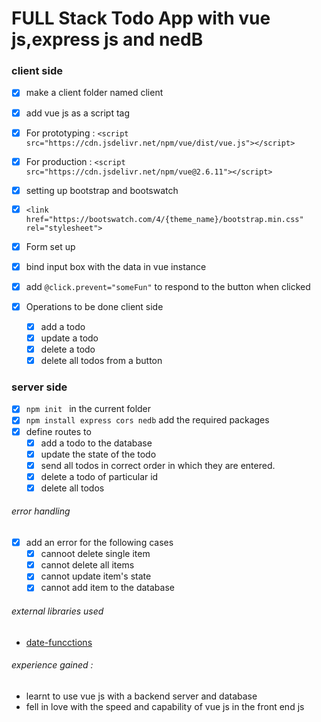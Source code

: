 # FULL Stack Todo App with vue js,express js and nedB

### client side
  * [x] make a client folder named client
  * [x] add vue js as a script tag
  * [x] For prototyping : 
     `<script src="https://cdn.jsdelivr.net/npm/vue/dist/vue.js"></script>`

  * [x] For production : 
    `<script src="https://cdn.jsdelivr.net/npm/vue@2.6.11"></script>`

  * [x] setting up bootstrap and bootswatch
  * [x] `<link href="https://bootswatch.com/4/{theme_name}/bootstrap.min.css" rel="stylesheet">`
  * [x] Form set up
  * [x] bind input box with the data in vue instance
  * [x] add `@click.prevent="someFun"` to respond to the button when clicked
  * [x] Operations to be done client side
    * [x] add a todo 
    * [x] update a todo
    * [x] delete a todo
    * [x] delete all todos from a button

### server side
  * [x] `npm init `  in the current folder
  * [x] `npm install express cors nedb` add the required packages
  * [x] define routes to
    * [x]  add a todo to the database
    * [x]  update the state of the todo
    * [x]  send all todos in correct order in which they are entered.
    * [x]  delete a todo of particular id
    * [x]  delete all todos 

###### error handling 
  * [x] add an error for the following cases
    * [x] cannoot delete single item
    * [x] cannot delete all items
    * [x] cannot update item's state
    * [x] cannot add item to the database
  
###### external libraries used
* [date-funcctions](https://date-fns.org/)


###### experience gained :
* learnt to use vue js with a backend server and database
* fell in love with the speed and capability of vue js in the front end js





